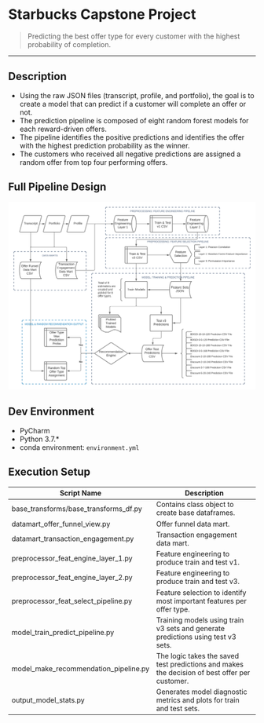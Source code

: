 # Starbucks Capstone Project

> Predicting the best offer type for every customer with the highest probability of completion.

---

## Description

- Using the raw JSON files (transcript, profile, and portfolio), the goal is to create a model that can predict if a customer will complete an offer or not.
- The prediction pipeline is composed of eight random forest models for each reward-driven offers.
- The pipeline identifies the positive predictions and identifies the offer with the highest prediction probability as the winner.
- The customers who received all negative predictions are assigned a random offer from top four performing offers.


## Full Pipeline Design

![](output/diagnostic_metrics/offer_model_pred_flow.png)


## Dev Environment

- PyCharm
- Python 3.7.*
- conda environment: `environment.yml`


## Execution Setup

| Script Name | Description |
| ---- | ----------- |
| base_transforms/base_transforms_df.py | Contains class object to create base dataframes. |
| datamart_offer_funnel_view.py | Offer funnel data mart. |
| datamart_transaction_engagement.py | Transaction engagement data mart. |
| preprocessor_feat_engine_layer_1.py | Feature engineering to produce train and test v1. |
| preprocessor_feat_engine_layer_2.py | Feature engineering to produce train and test v3. |
| preprocessor_feat_select_pipeline.py | Feature selection to identify most important features per offer type. |
| model_train_predict_pipeline.py | Training models using train v3 sets and generate predictions using test v3 sets.  |
| model_make_recommendation_pipeline.py | The logic takes the saved test predictions and makes the decision of best offer per customer. |
| output_model_stats.py | Generates model diagnostic metrics and plots for train and test sets. |

